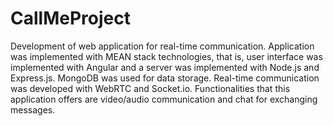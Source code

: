 # CallMeProject
Development of web application for real-time communication. 
Application was implemented with MEAN stack technologies, that is, user interface was implemented with
Angular and a server was implemented with Node.js and Express.js. MongoDB was used for
data storage. Real-time communication was developed with WebRTC and Socket.io.
Functionalities that this application offers are video/audio communication and chat for
exchanging messages.
